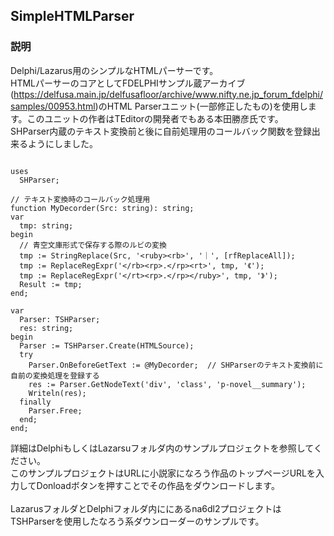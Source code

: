 ## SimpleHTMLParser

### 説明
Delphi/Lazarus用のシンプルなHTMLパーサーです。<br>
HTMLパーサーのコアとしてFDELPHIサンプル蔵アーカイブ(https://delfusa.main.jp/delfusafloor/archive/www.nifty.ne.jp_forum_fdelphi/samples/00953.html)のHTML Parserユニット(一部修正したもの)を使用します。このユニットの作者はTEditorの開発者でもある本田勝彦氏です。<br>
SHParser内蔵のテキスト変換前と後に自前処理用のコールバック関数を登録出来るようにしました。

```Delphi

uses
  SHParser;

// テキスト変換時のコールバック処理用
function MyDecorder(Src: string): string;
var
  tmp: string;
begin
  // 青空文庫形式で保存する際のルビの変換
  tmp := StringReplace(Src, '<ruby><rb>', '｜', [rfReplaceAll]);
  tmp := ReplaceRegExpr('</rb><rp>.</rp><rt>', tmp, '《');
  tmp := ReplaceRegExpr('</rt><rp>.</rp></ruby>', tmp, '》');
  Result := tmp;
end;

var
  Parser: TSHParser;
  res: string;
begin
  Parser := TSHParser.Create(HTMLSource);
  try
    Parser.OnBeforeGetText := @MyDecorder;  // SHParserのテキスト変換前に自前の変換処理を登録する
    res := Parser.GetNodeText('div', 'class', 'p-novel__summary');
    Writeln(res);
  finally
    Parser.Free;
  end;
end;
```

詳細はDelphiもしくはLazarsuフォルダ内のサンプルプロジェクトを参照してください。<br>
このサンプルプロジェクトはURLに小説家になろう作品のトップページURLを入力してDonloadボタンを押すことでその作品をダウンロードします。<br>
<br>
LazarusフォルダとDelphiフォルダ内ににあるna6dl2プロジェクトはTSHParserを使用したなろう系ダウンローダーのサンプルです。<br>


